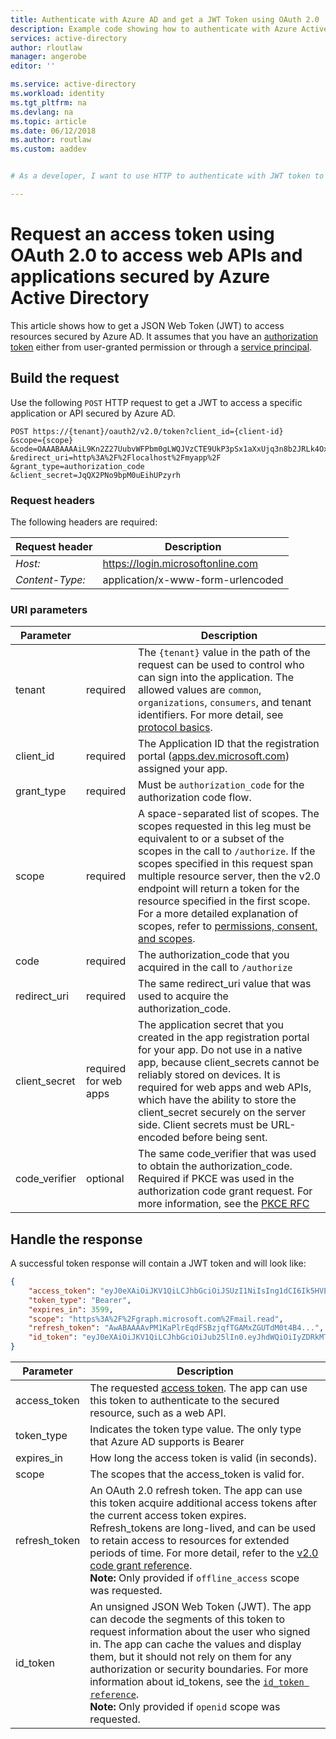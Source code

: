 ```yaml
---
title: Authenticate with Azure AD and get a JWT Token using OAuth 2.0
description: Example code showing how to authenticate with Azure Active Directory using OAuth 2.0 to access secured web applications and web APIs in your organization.
services: active-directory
author: rloutlaw
manager: angerobe
editor: ''

ms.service: active-directory
ms.workload: identity
ms.tgt_pltfrm: na
ms.devlang: na
ms.topic: article
ms.date: 06/12/2018
ms.author: routlaw
ms.custom: aaddev


# As a developer, I want to use HTTP to authenticate with JWT token to access a secured application or API given that I have retrieved an access token with a service principal or user permission already.

---
```


# Request an access token using OAuth 2.0 to access web APIs and applications secured by Azure Active Directory

This article shows how to get a JSON Web Token (JWT) to access resources secured by Azure AD. It assumes that you have an [authorization token](/azure/active-directory/develop/active-directory-protocols-oauth-code#request-an-authorization-code) either from user-granted permission or through a [service principal](/azure/active-directory/develop/active-directory-application-objects).

## Build the request

Use the following `POST` HTTP request to get a JWT to access a specific application or API secured by Azure AD.

```http
POST https://{tenant}/oauth2/v2.0/token?client_id={client-id}
&scope={scope}
&code=OAAABAAAAiL9Kn2Z27UubvWFPbm0gLWQJVzCTE9UkP3pSx1aXxUjq3n8b2JRLk4OxVXr...
&redirect_uri=http%3A%2F%2Flocalhost%2Fmyapp%2F
&grant_type=authorization_code
&client_secret=JqQX2PNo9bpM0uEihUPzyrh   
```

### Request headers

The following headers are required:

|Request header|Description|  
|--------------------|-----------------|  
| *Host:* | https://login.microsoftonline.com |
| *Content-Type:*| application/x-www-form-urlencoded |
 

### URI parameters

| Parameter     |                       | Description                                                                                                                                                                                                                                                                                                                                                                                                                                |
|---------------|-----------------------|--------------------------------------------------------------------------------------------------------------------------------------------------------------------------------------------------------------------------------------------------------------------------------------------------------------------------------------------------------------------------------------------------------------------------------------------|
| tenant        | required              | The `{tenant}` value in the path of the request can be used to control who can sign into the application. The allowed values are `common`, `organizations`, `consumers`, and tenant identifiers. For more detail, see [protocol basics](active-directory-v2-protocols.md#endpoints).                                                                                                                                                   |
| client_id     | required              | The Application ID that the registration portal ([apps.dev.microsoft.com](https://apps.dev.microsoft.com/?referrer=https://azure.microsoft.com/documentation/articles&deeplink=/appList)) assigned your app.                                                                                                                                                                                                                             |
| grant_type    | required              | Must be `authorization_code` for the authorization code flow.                                                                                                                                                                                                                                                                                                                                                                            |
| scope         | required              | A space-separated list of scopes. The scopes requested in this leg must be equivalent to or a subset of the scopes in the call to `/authorize`. If the scopes specified in this request span multiple resource server, then the v2.0 endpoint will return a token for the resource specified in the first scope. For a more detailed explanation of scopes, refer to [permissions, consent, and scopes](v2-permissions-and-consent.md). |
| code          | required              | The authorization_code that you acquired in the call to `/authorize`                                                                                                                                                                                                                                                                                                                                                                |
| redirect_uri  | required              | The same redirect_uri value that was used to acquire the authorization_code.                                                                                                                                                                                                                                                                                                                                                             |
| client_secret | required for web apps | The application secret that you created in the app registration portal for your app. Do not use in a native app, because client_secrets cannot be reliably stored on devices. It is required for web apps and web APIs, which have the ability to store the client_secret securely on the server side.  Client secrets must be URL-encoded before being sent.                                                                                 |
| code_verifier | optional              | The same code_verifier that was used to obtain the authorization_code. Required if PKCE was used in the authorization code grant request. For more information, see the [PKCE RFC](https://tools.ietf.org/html/rfc7636)                                                                                                                                                                                                                                                                                             |
## Handle the response

A successful token response will contain a JWT token and will look like:

```json
{
    "access_token": "eyJ0eXAiOiJKV1QiLCJhbGciOiJSUzI1NiIsIng1dCI6Ik5HVEZ2ZEstZnl0aEV1Q...",
    "token_type": "Bearer",
    "expires_in": 3599,
    "scope": "https%3A%2F%2Fgraph.microsoft.com%2Fmail.read",
    "refresh_token": "AwABAAAAvPM1KaPlrEqdFSBzjqfTGAMxZGUTdM0t4B4...",
    "id_token": "eyJ0eXAiOiJKV1QiLCJhbGciOiJub25lIn0.eyJhdWQiOiIyZDRkMTFhMi1mODE0LTQ2YTctOD...",
}
```
| Parameter     | Description                                                                                                                                                                                                                                                                                                                                                                                                                                              |
|---------------|----------------------------------------------------------------------------------------------------------------------------------------------------------------------------------------------------------------------------------------------------------------------------------------------------------------------------------------------------------------------------------------------------------------------------------------------------------|
| access_token  | The requested [access token](access-tokens.md). The  app can use this token to authenticate to the secured resource, such as a web API.                                                                                                                                                                                                                                                                                                                                    |
| token_type    | Indicates the token type value. The only type that Azure AD supports is Bearer                                                                                                                                                                                                                                                                                                                                                                           |
| expires_in    | How long the access token is valid (in seconds).                                                                                                                                                                                                                                                                                                                                                                                                       |
| scope         | The scopes that the access_token is valid for.                                                                                                                                                                                                                                                                                                                                                                                                         |
| refresh_token | An OAuth 2.0 refresh token. The  app can use this token acquire additional access tokens after the current access token expires. Refresh_tokens are long-lived, and can be used to retain access to resources for extended periods of time. For more detail, refer to the [v2.0 code grant reference](v2-oauth2-auth-code-flow.md#refresh-the-access-token). <br> **Note:** Only provided if `offline_access` scope was requested.                                               |
| id_token      | An unsigned JSON Web Token (JWT). The  app can decode the segments of this token to request information about the user who signed in. The  app can cache the values and display them, but it should not rely on them for any authorization or security boundaries. For more information about id_tokens, see the [`id_token reference`](id-tokens.md). <br> **Note:** Only provided if `openid` scope was requested. |



